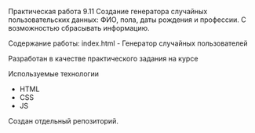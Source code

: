 Практическая работа 9.11 Создание генератора случайных пользовательских данных: ФИО, пола, даты рождения и профессии. 
С возможностью сбрасывать информацию.

Cодержание работы: index.html - Генератор случайных пользователей

Разработан в качестве практического задания на курсе

Используемые технологии 
- HTML 
- CSS 
- JS

Создан отдельный репозиторий. 